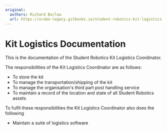 ```yaml
---
original:
  authors: Richard Barlow
  url: https://srobo-legacy.gitbooks.io/student-robotics-kit-logistics
---
```

# Kit Logistics Documentation

This is the documentation of the Student Robotics Kit Logistics Coordinator.

The responsibilities of the Kit Logistics Coordinator are as follows:

* To store the kit
* To manage the transportation/shipping of the kit
* To manage the organisation's third part post handling service
* To maintain a record of the location and state of all Student Robotics assets

To fulfil these responsibilities the Kit Logistics Coordinator also does the following

* Maintain a suite of logistics software
